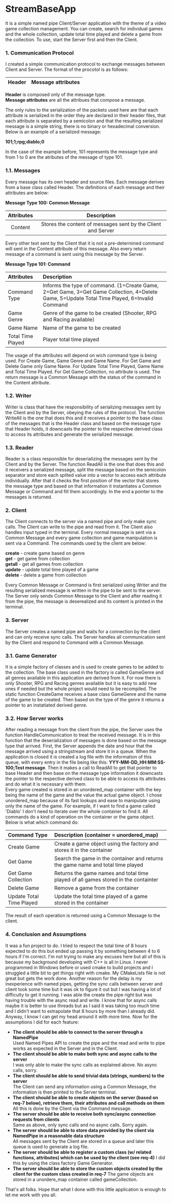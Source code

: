 # StreamBaseApp

It is a simple named pipe Client/Server application with the theme of a video game collection management. You can create, search for individual games and the whole collection, update total time played and delete a game from the collection. To use, start the Server first and then the Client.

### 1. Communication Protocol

I created a simple communication protocol to exchange messages between Client and Server. The format of the procotol is as follows:

| Header  |  Message attributes  |
| ------- |----------------------|

**Header** is composed only of the message type.\
**Message attributes** are all the attribues that compose a message.

The only rules to the serialization of the packets used here are that each attribute is serialized in the order they are declared in their header files, that each attribute is separated by a semicolon and that the resulting serialized message is a simple string, there is no binary or hexadecimal conversion. Below is an example of a serialized message:

**101;1;rpg;diablo;0**

In the case of the example before, 101 represents the message type and from 1 to 0 are the atributes of the message of type 101.

### 1.1. Messages

Every message has its own header and source files. Each message derives from a base class called Header. The definitions of each message and their attributes are below:

**Message Type 100: Common Message**

| Attributes | Description                                                  |
|:----------:|:------------------------------------------------------------:|
| Content    | Stores the content of messages sent by the Client and Server |

Every other text sent by the Client that it is not a pre-determined command will sent in the Content attribute of this message. Also every return message of a command is sent using this message by the Server.

**Message Type 101: Command**

| Attributes        | Description                                                  |
|:------------------|:-------------------------------------------------------------|
| Command Type      | Informs the type of command. (1=Create Game, 2=Get Game, 3=Get Game Collection, 4=Delete Game, 5=Update Total Time Played, 6=Invalid Command |
| Game Genre        | Genre of the game to be created (Shooter, RPG and Racing available) |
| Game Name         | Name of the game to be created                               |
| Total Time Played | Player total time played                                     |

The usage of the attributes will depend on wich command type is being used. For Create Game, Game Genre and Game Name. For Get Game and Delete Game only Game Name. For Update Total Time Played, Game Name and Total Time Played. For Get Game Collection, no attribute is used. The return message is a Common Message with the status of the command in the Content attribute.

### 1.2. Writer

Writer is class that have the responsibility of serializing messages sent by the Client and by the Server, obeying the rules of the protocol. The function WriteAll is the one that does this and it receives a pointer to the base class of the messages that is the Header class and based on the message type that Header holds, it downcasts the pointer to the respective derived class to access its attributes and generate the serialized message.

### 1.3. Reader

Reader is a class responsible for deserializing the messages sent by the Client and by the Server. The function ReadAll is the one that does this and it receivers a serialized message, split the message based on the semicolon separator and store each splited value into a vector to access each attribute individually. After that it checks the first position of the vector that stores the message type and based on that information it instantiates a Common Message or Command and fill them accordingly. In the end a pointer to the messages is returned.

### 2. Client

The Client connects to the server via a named pipe and only make sync calls. The Client can write to the pipe and read from it. The Client also handles input typed in the terminal. Every normal message is sent via a Common Message and every game collection and game manipulation is sent via a Command.
The commands used by the client are below:

**create** - create game based on genre\
**get** - get game from collection\
**getall** - get all games from collection\
**update** - update total time played of a game\
**delete** - delete a game from collection

Every Common Message or Command is first serialized using Writer and the resulting serialized message is written in the pipe to be sent to the server. The Server only sends Common Message to the Client and after reading it from the pipe, the message is deserealized and its content is printed in the terminal.

### 3. Server

The Server creates a named pipe and waits for a connection by the client and can only receive sync calls. The Server handles all communication sent by the Client and respond to Command with a Common Message.

### 3.1. Game Generator

It is a simple factory of classes and is used to create games to be added to the collection. The base class used in the factory is called GameGenre and all genres available in this application are derived from it. For now there is only Shooter, RPG and Racing genres available but it is easy to add new ones if needed but the whole project would need to be recompiled. The static function CreateGame receives a base class GameGenre and the name of the game to be created. Then based on the type of the genre it returns a pointer to an instatiated derived genre.

### 3.2. How Server works

After reading a message from the client from the pipe, the Server uses the function HandleCommunication to treat the received message. It is in this function that the deserialization of messages is done based on the message type that arrived. First, the Server appends the date and hour that the message arrived using a stringstream and store it in a queue. When the application is closed it is created a log file with the information of this queue, with every entry in the file being like this: **YYY-MM-DD_HH:MM:SS-100;Test message**. Then it makes a call to ReadAll to get that pointer to base Header and then base on the message type information it downcasts the pointer to the respective derived class to be able to access its attributes and do what it is necessary with them.\
Every game created is stored in an unordered_map container with the key being the name of the game and the value the actual game object. I chose unordered_map because of its fast lookups and ease to manipulate using only the name of the game. For example, if I want to find a game called 'Diablo' I don't need to iterate over the whole container to find it. All commands do a kind of operation on the container or the game object. Below is what which command do:

| Command Type             | Description (container = unordered_map)                                           |
|:-------------------------|:----------------------------------------------------------------------------------|
| Create Game              | Create a game object using the factory and stores it in the container             |
| Get Game                 | Search the game in the container and returns the game name and total time played  |
| Get Game Collection      | Returns the game names and total time played of all games stored in the containter|
| Delete Game              | Remove a game from the container                                                  |
| Update Total Time Played | Update the total time played of a game stored in the container                    |

The result of each operation is returned using a Common Message to the client.

### 4. Conclusion and Assumptions

It was a fun project to do. I tried to respect the total time of 8 hours expected to do this but ended up passing it by something between 4 to 6 hours if I'm correct. I'm not trying to make any excuses here but all of this is because my background developing with C++ is all in Linux. I never programmed in Windows before or used cmake to build projects and I struggled a little bit to get things right with cmake. My CMakeLists file is not great but gets the work done. Another reason for the delay is my inexperience with named pipes, getting the sync calls between server and client took some time but it was ok to figure it out but I was having a lot of difficulty to get it running. I was able the create the pipe right but was having trouble with the async read and write. I know that for async calls maybe it is better to use threads but as I said it was taking too much time and I didn't want to extrapolate that 8 hours by more than I already did. Anyway, I know I can get my head around it with more time. Now for the assumptions I did for each feature:

- **The client should be able to connect to the server through a NamedPipe**\
Used Named Pipes API to create the pipe and the read and write to pipe works as expected in the Server and in the Client.
- **The client should be able to make both sync and async calls to the server**\
I was only able to make the sync calls as explained above. No async calls, sorry.
- **The client should be able to send trivial data (strings, numbers) to the server**\
The Client can send any information using a Common Message, the information is then printed to the Server terminal.
- **The client should be able to create objects on the server (based on req-7 below), retrieve them, their attributes and call methods on them**
All this is done by the Client via the Command message. 
- **The server should be able to receive both sync/async connection requests from clients**\
Same as above, only sync calls and no async calls. Sorry again.
- **The server should be able to store data provided by the client via NamedPipe in a reasonable data structure**\
All messages sent by the Client are stored in a queue and later this queue is used to generate a log file.
- **The server should be able to register a custom class (w/ related functions, attributes) which can be used by the client (see req-4)**
I did this by using the class factory Game Generator.
- **The server should be able to store the custom objects created by the client for the custom class created in req-7**
The game objects are stored in a unordere_map container called gameCollection.

That's all folks. Hope that what I done with this little application is enough to let me work with you all.
